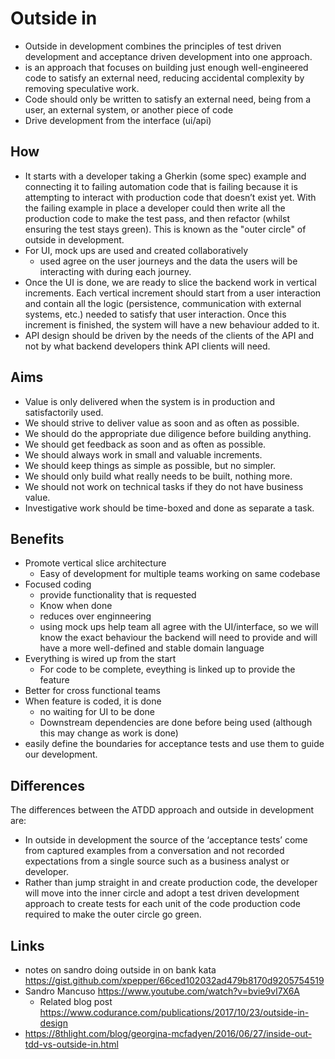 # Outside in

- Outside in development combines the principles of test driven development and acceptance driven development into one approach.
- is an approach that focuses on building just enough well-engineered code to satisfy an external need, reducing accidental complexity by removing speculative work.
- Code should only be written to satisfy an external need, being from a user, an external system, or another piece of code
- Drive development from the interface (ui/api)

## How

- It starts with a developer taking a Gherkin (some spec) example and connecting it to failing automation code that is failing because it is attempting to interact with production code that doesn’t exist yet. With the failing example in place a developer could then write all the production code to make the test pass, and then refactor (whilst ensuring the test stays green). This is known as the "outer circle" of outside in development.
- For UI, mock ups are used and created collaboratively
  - used agree on the user journeys and the data the users will be interacting with during each journey.
- Once the UI is done, we are ready to slice the backend work in vertical increments. Each vertical increment should start from a user interaction and contain all the logic (persistence, communication with external systems, etc.) needed to satisfy that user interaction. Once this increment is finished, the system will have a new behaviour added to it.
- API design should be driven by the needs of the clients of the API and not by what backend developers think API clients will need.

## Aims

  - Value is only delivered when the system is in production and satisfactorily used.
  - We should strive to deliver value as soon and as often as possible.
  - We should do the appropriate due diligence before building anything.
  - We should get feedback as soon and as often as possible.
  - We should always work in small and valuable increments.
  - We should keep things as simple as possible, but no simpler.
  - We should only build what really needs to be built, nothing more.
  - We should not work on technical tasks if they do not have business value.
  - Investigative work should be time-boxed and done as separate a task.

## Benefits

- Promote vertical slice architecture
  - Easy of development for multiple teams working on same codebase
- Focused coding
  - provide functionality that is requested
  - Know when done
  - reduces over enginneering
  - using mock ups help team all agree with the UI/interface, so we will know the exact behaviour the backend will need to provide and will have a more well-defined and stable domain language
- Everything is wired up from the start
  - For code to be complete, eveything is linked up to provide the feature
- Better for cross functional teams
- When feature is coded, it is done
  - no waiting for UI  to be done
  - Downstream dependencies are done before being used (although this may change as work is done)
- easily define the boundaries for acceptance tests and use them to guide our development.

## Differences

The differences between the ATDD approach and outside in development are:
  - In outside in development the source of the ‘acceptance tests’ come from captured examples from a conversation and not recorded expectations from a single source such as a business analyst or developer.
  - Rather than jump straight in and create production code, the developer will move into the inner circle and adopt a test driven development approach to create tests for each unit of the code production code required to make the outer circle go green.

## Links

- notes on sandro doing outside in on bank kata https://gist.github.com/xpepper/66ced102032ad479b8170d9205754519
- Sandro Mancuso https://www.youtube.com/watch?v=bvie9vl7X6A
  - Related blog post https://www.codurance.com/publications/2017/10/23/outside-in-design
- https://8thlight.com/blog/georgina-mcfadyen/2016/06/27/inside-out-tdd-vs-outside-in.html
